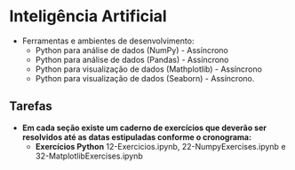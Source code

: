 # Inteligência Artificial
* Ferramentas e ambientes de desenvolvimento: 
  * Python para análise de dados (NumPy) - Assíncrono 
  * Python para análise de dados (Pandas) - Assíncrono
  * Python para visualização de dados (Mathplotlib) - Assíncrono
  * Python para visualização de dados (Seaborn) - Assíncrono.

## Tarefas
* **Em cada seção existe um caderno de exercícios que deverão ser resolvidos até as datas estipuladas conforme o cronograma:**
  * **Exercícios Python** 12-Exercicios.ipynb, 22-NumpyExercises.ipynb e 32-MatplotlibExercises.ipynb 

